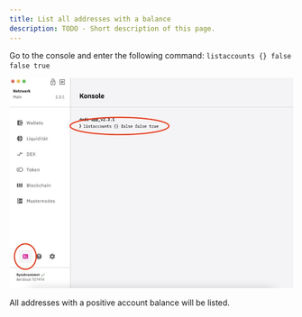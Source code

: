 ```yaml
---
title: List all addresses with a balance
description: TODO - Short description of this page.
---
```


Go to the console and enter the following command: `listaccounts {} false false true`

![](./media/Photo_2021-03-14_13-24-17.jpg)

All addresses with a positive account balance will be listed.
